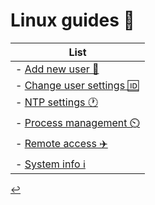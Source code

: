 # Linux guides 🐧

| List |
| - |
| - [Add new user 🪪](/Linux/user-add.html) |
| - [Change user settings 🆔](/Linux/user-config.html) |
| - [NTP settings 🕐](/Linux/ntp-settings.html) |
| - [Process management ⏲️](/Linux/process-management.html) |
| - [Remote access ✈️](/Linux/remote-access.html) |
| - [System info ℹ️](/Linux/system-info.html) |

[↩️](./index.md)
